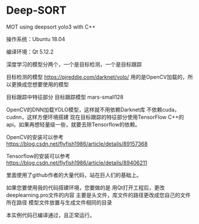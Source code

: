 # Deep-SORT
MOT using deepsort yolo3 with C++

操作系统：Ubuntu 18.04

编译环境：Qt 5.12.2

深度学习的模型分两个，一个是目标检测，一个是目标跟踪

目标检测的模型
https://pjreddie.com/darknet/yolo/
用的是OpenCV加载的，所以更换成您想要使用的模型

目标跟踪中特征部分 
目标跟踪模型 mars-small128 

OpenCV的DNN加载YOLO模型，这样就不用依赖Darknet库
不依赖cuda，cudnn，这样方便环境搭建
现在目标跟踪的特征部分使用TensorFlow C++的api。如果再想轻量级一些，就要去除Tensorflow的依赖。

OpenCV的安装可以参考
https://blog.csdn.net/flyfish1986/article/details/89157368

Tensorflow的安装可以参考
https://blog.csdn.net/flyfish1986/article/details/89406211


里面使用了github作者的大量代码，站在巨人们的基础上。

如果您要使用我的代码搭建环境，您要做的是
用Qt打开工程后，更改deeplearning.pro文件的内容
主要是头文件，库文件的路径更改成您自己的文件所在路径
模型文件放置与生成文件相同的目录

本实例代码已编译通过，且正常运行。

